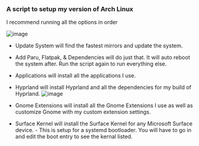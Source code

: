 
### A script to setup my version of Arch Linux


I recommend running all the options in order

![image](https://github.com/user-attachments/assets/fc6daea2-52b3-4a35-800e-b685c96a3974)


- Update System will find the fastest mirrors and update the system.

- Add Paru, Flatpak, & Dependencies will do just that. It will auto reboot the system after. Run the script again to run everything else.

- Applications will install all the applications I use.

- Hyprland will install Hyprland and all the dependencies for my build of Hyprland.
![image](https://github.com/user-attachments/assets/edb7a25a-7932-462a-83a9-03addfe1e7f2)

- Gnome Extensions will install all the Gnome Extensions I use as well as customize Gnome with my custom extension settings.

- Surface Kernel will install the Surface Kernel for any Microsoft Surface device.
      - This is setup for a systemd bootloader. You will have to go in and edit the boot entry to see the kernal listed.






